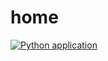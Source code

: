 # home

[![Python application](https://github.com/wynsto/home/actions/workflows/python-app.yml/badge.svg)](https://github.com/wynsto/home/actions/workflows/python-app.yml)

